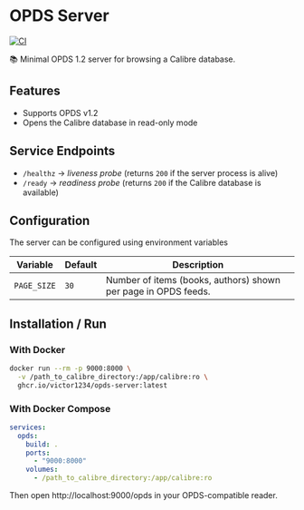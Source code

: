 # OPDS Server

[![CI](https://github.com/victor1234/opds-server/actions/workflows/ci.yml/badge.svg)](https://github.com/victor1234/opds-server/actions/workflows/ci.yml)


📚 Minimal OPDS 1.2 server for browsing a Calibre database.

## Features
- Supports OPDS v1.2
- Opens the Calibre database in read-only mode

## Service Endpoints
- `/healthz` → *liveness probe* (returns `200` if the server process is alive)
- `/ready` → *readiness probe* (returns `200` if the Calibre database is available)

## Configuration

The server can be configured using environment variables

| Variable               | Default  | Description                                      |
|------------------------|----------|--------------------------------------------------|
| `PAGE_SIZE`            | `30`     | Number of items (books, authors) shown per page in OPDS feeds. |


## Installation / Run

### With Docker

```bash
docker run --rm -p 9000:8000 \
  -v /path_to_calibre_directory:/app/calibre:ro \
  ghcr.io/victor1234/opds-server:latest
```

### With Docker Compose
```yaml
services:
  opds:
    build: .
    ports:
      - "9000:8000"
    volumes:
      - /path_to_calibre_directory:/app/calibre:ro
```
Then open http://localhost:9000/opds in your OPDS-compatible reader.
